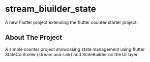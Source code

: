 # stream_biuilder_state

A new Flutter project extending the flutter counter starter project.

## About The Project

A simple counter project showcasing state management using flutter StateController (stream and sink) and StateBuilder on the UI layer

